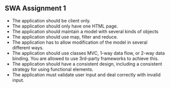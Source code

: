 ## SWA Assignment 1
- The application should be client only.
- The application should only have one HTML page.
- The application should maintain a model with several kinds of objects
- The application should use map, filter and reduce.
- The application has to allow modification of the model in several different ways.
- The application should use classes MVC, 1-way data flow, or 2-way data binding. You are allowed to
use 3rd-party frameworks to achieve this.
- The application should have a consistent design, including a consistent strategy for using functional
elements.
- The application must validate user input and deal correctly with invalid input.
